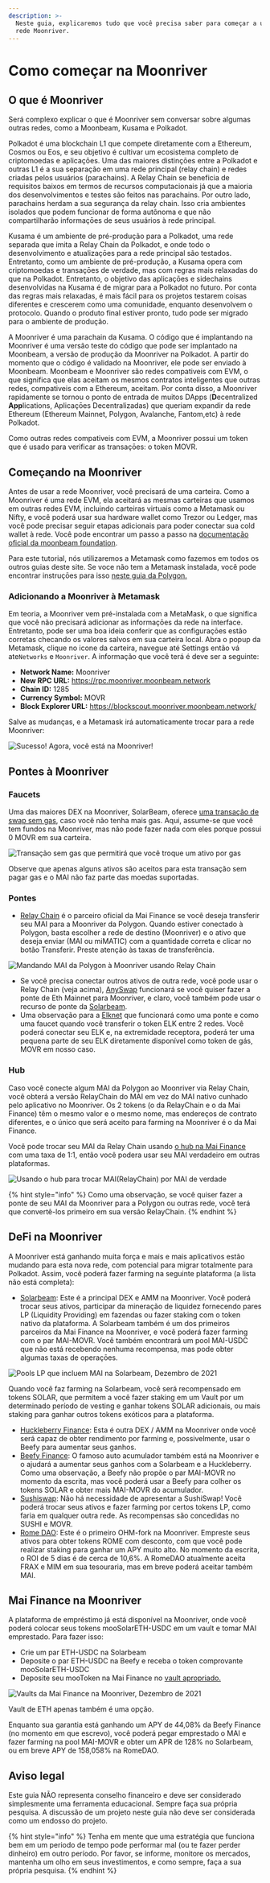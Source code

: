 ```yaml
---
description: >-
  Neste guia, explicaremos tudo que você precisa saber para começar a usar a
  rede Moonriver.
---
```


# Como começar na Moonriver

## O que é Moonriver

Será complexo explicar o que é Moonriver sem conversar sobre algumas outras redes, como a Moonbeam, Kusama e Polkadot.

Polkadot é uma blockchain L1 que compete diretamente com a Ethereum, Cosmos ou Eos, e seu objetivo é cultivar um ecosistema completo de criptomoedas e aplicaçōes. Uma das maiores distinçōes entre a Polkadot e outras L1 é a sua separação em uma rede principal (relay chain) e redes criadas pelos usuários (parachains). A Relay Chain se beneficia de requisitos baixos em termos de recursos computacionais já que a maioria dos desenvolvimentos e testes são feitos nas parachains. Por outro lado, parachains herdam a sua segurança da relay chain. Isso cria ambientes isolados que podem funcionar de forma autônoma e que não compartilharão informaçōes de seus usuários à rede principal.&#x20;

Kusama é um ambiente de pré-produção para a Polkadot, uma rede separada que imita a Relay Chain da Polkadot, e onde todo o desenvolvimento e atualizaçōes para a rede principal são testados. Entretanto, como um ambiente de pré-produção, a Kusama opera com criptomoedas e transaçōes de verdade, mas com regras mais relaxadas do que na Polkadot. Entretanto, o objetivo das aplicaçōes e sidechains desenvolvidas na Kusama é de migrar para a Polkadot no futuro. Por conta das regras mais relaxadas, é mais fácil para os projetos testarem coisas diferentes e crescerem como uma comunidade, enquanto desenvolvem o protocolo. Quando o produto final estiver pronto, tudo pode ser migrado para o ambiente de produção.

A Moonriver é uma parachain da Kusama. O código que é implantando na Moonriver é uma versão teste do código que pode ser implantado na Moonbeam, a versão de produção da Moonriver na Polkadot. A partir do momento que o código é validado na Moonriver, ele pode ser enviado à Moonbeam. Moonbeam e Moonriver são redes compativeis com EVM, o que significa que elas aceitam os mesmos contratos inteligentes que outras redes, compativeis com a Ethereum, aceitam. Por conta disso, a Moonriver rapidamente se tornou o ponto de entrada de muitos DApps (**D**ecentralized **App**lications, Aplicaçōes Decentralizadas) que queriam expandir da rede Ethereum (Ethereum Mainnet, Polygon, Avalanche, Fantom,etc) à rede Polkadot.

Como outras redes compativeis com EVM, a Moonriver possui um token que é usado para verificar as transaçōes: o token MOVR.

## Começando na Moonriver

Antes de usar a rede Moonriver, você precisará de uma carteira. Como a Moonriver é uma rede EVM, ela aceitará as mesmas carteiras que usamos em outras redes EVM, incluindo carteiras virtuais como a Metamask ou Nifty, e você poderá usar sua hardware wallet como Trezor ou Ledger, mas você pode precisar seguir etapas adicionais para poder conectar sua cold wallet à rede. Você pode encontrar um passo a passo na [documentação oficial da moonbeam foundation](https://moonbeam.foundation/tutorials/how-to-create-moonriver-ethereum-address/).

Para este tutorial, nós utilizaremos a Metamask como fazemos em todos os outros guias deste site. Se voce não tem a Metamask instalada, você pode encontrar instruçōes para isso [neste guia da Polygon.](../../polygon-tutorials/how-to-get-started-on-polygon.md)

### Adicionando a Moonriver à Metamask

Em teoria, a Moonriver vem pré-instalada com a MetaMask, o que significa que você não precisará adicionar as informaçōes da rede na interface. Entretanto, pode ser uma boa ideia conferir que as configuraçōes estão corretas checando os valores salvos em sua carteira local. Abra o popup da Metamask, clique no icone da carteira, navegue até Settings então vá ate`Networks` e `Moonriver`. A informação que você terá é deve ser a seguinte:

* **Network Name:** Moonriver
* **New RPC URL:** https://rpc.moonriver.moonbeam.network
* **Chain ID:** 1285
* **Currency Symbol:** MOVR
* **Block Explorer URL:** https://blockscout.moonriver.moonbeam.network/

Salve as mudanças, e a Metamask irá automaticamente trocar para a rede Moonriver:

![Sucesso! Agora, você está na Moonriver!](../../.gitbook/assets/Moonriver-setup-MM.png)

## Pontes à Moonriver

### Faucets

Uma das maiores DEX na Moonriver, SolarBeam, oferece [uma transação de swap sem gas](https://app.solarbeam.io/bridge/gas-swap), caso você não tenha mais gas. Aqui, assume-se que você tem fundos na Moonriver, mas não pode fazer nada com eles porque possui 0 MOVR em sua carteira.

![Transação sem gas que permitirá que você troque um ativo por gas](../../.gitbook/assets/Moonriver-faucet.png)

Observe que apenas alguns ativos são aceitos para esta transação sem pagar gas e o MAI não faz parte das moedas suportadas.

### Pontes

* [Relay Chain](https://app.relaychain.com/transfer#/) é o parceiro oficial da Mai Finance se você deseja transferir seu MAI para a Moonriver da Polygon. Quando estiver conectado à Polygon, basta escolher a rede de destino (Moonriver) e o ativo que deseja enviar (MAI ou miMATIC) com a quantidade correta e clicar no botão Transferir. Preste atenção às taxas de transferência.

![Mandando MAI da Polygon à Moonriver usando Relay Chain](../../.gitbook/assets/Moonriver-relaychain.png)

* Se você precisa conectar outros ativos de outra rede, você pode usar o Relay Chain (veja acima), [AnySwap](https://anyswap.exchange/#/bridge) funcionará se você quiser fazer a ponte de Eth Mainnet para Moonriver, e claro, você também pode usar o recurso de ponte da [Solarbeam](https://app.solarbeam.io/bridge).
* Uma observação para a [Elknet](https://app.elk.finance/#/elknet) que funcionará como uma ponte e como uma faucet quando você transferir o token ELK entre 2 redes. Você poderá conectar seu ELK e, na extremidade receptora, poderá ter uma pequena parte de seu ELK diretamente disponível como token de gás, MOVR em nosso caso.

### Hub

Caso você conecte algum MAI da Polygon ao Moonriver via Relay Chain, você obterá a versão RelayChain do MAI em vez do MAI nativo cunhado pelo aplicativo no Moonriver. Os 2 tokens (o da RelayChain e o da Mai Finance) têm o mesmo valor e o mesmo nome, mas endereços de contrato diferentes, e o único que será aceito para farming na Moonriver é o da Mai Finance.

Você pode trocar seu MAI da Relay Chain usando [o hub na Mai Finance](https://app.mai.finance/hub) com uma taxa de 1:1, então você podera usar seu MAI verdadeiro em outras plataformas.

![Usando o hub para trocar MAI(RelayChain) por MAI de verdade](../../.gitbook/assets/Moonriver-hub.png)

{% hint style="info" %}
Como uma observação, se você quiser fazer a ponte de seu MAI da Moonriver para a Polygon ou outras rede, você terá que convertê-los primeiro em sua versão RelayChain.
{% endhint %}

## DeFi na Moonriver

A Moonriver está ganhando muita força e mais e mais aplicativos estão mudando para esta nova rede, com potencial para migrar totalmente para Polkadot. Assim, você poderá fazer farming na seguinte plataforma (a lista não está completa):

* [Solarbeam](https://app.solarbeam.io): Este é a principal DEX e AMM na Moonriver. Você poderá trocar seus ativos, participar da mineração de liquidez fornecendo pares LP (Liquidity Providing) em fazendas ou fazer staking com o token nativo da plataforma. A Solarbeam também é um dos primeiros parceiros da Mai Finance na Moonriver, e você poderá fazer farming com o par MAI-MOVR. Você também encontrará um pool MAI-USDC que não está recebendo nenhuma recompensa, mas pode obter algumas taxas de operaçōes.

![Pools LP que incluem MAI na Solarbeam, Dezembro de 2021](../../.gitbook/assets/Moonriver-solarbeam.png)

Quando você faz farming na Solarbeam, você será recompensado em tokens SOLAR, que permitem a você fazer staking em um Vault por um determinado período de vesting e ganhar tokens SOLAR adicionais, ou mais staking para ganhar outros tokens exóticos para a plataforma.

* [Huckleberry Finance](https://www.huckleberry.finance/): Esta é outra DEX / AMM na Moonriver onde você será capaz de obter rendimento por farming e, possivelmente, usar o Beefy para aumentar seus ganhos.
* [Beefy Finance](https://app.beefy.finance/#/moonriver): O famoso auto acumulador também está na Moonriver e o ajudará a aumentar seus ganhos com a Solarbeam e a Huckleberry. Como uma observação, a Beefy não propõe o par MAI-MOVR no momento da escrita, mas você poderá usar a Beefy para colher os tokens SOLAR e obter mais MAI-MOVR do acumulador.
* [Sushiswap](https://app.sushi.com/): Não há necessidade de apresentar a SushiSwap! Você poderá trocar seus ativos e fazer farming por certos tokens LP, como faria em qualquer outra rede. As recompensas são concedidas no SUSHI e MOVR.
* [Rome DAO](https://romedao.finance/): Este é o primeiro OHM-fork na Moonriver. Empreste seus ativos para obter tokens ROME com desconto, com que você pode realizar staking para ganhar um APY muito alto. No momento da escrita, o ROI de 5 dias é de cerca de 10,6%. A RomeDAO atualmente aceita FRAX e MIM em sua tesouraria, mas em breve poderá aceitar também MAI.

## Mai Finance na Moonriver

A plataforma de empréstimo já está disponível na Moonriver, onde você poderá colocar seus tokens mooSolarETH-USDC em um vault e tomar MAI emprestado. Para fazer isso:

* Crie um par ETH-USDC na Solarbeam
* Deposite o par ETH-USDC na Beefy e receba o token comprovante mooSolarETH-USDC
* Deposite seu mooToken na Mai Finance no [vault apropriado.](https://app.mai.finance/vaults/create)

![Vaults da Mai Finance na Moonriver, Dezembro de 2021](../../.gitbook/assets/Moonriver-vaults.png)

Vault de ETH apenas também é uma opção.

Enquanto sua garantia está ganhando um APY de 44,08% da Beefy Finance (no momento em que escrevo), você poderá pegar emprestado o MAI e fazer farming na pool MAI-MOVR e obter um APR de 128% no Solarbeam, ou em breve APY de 158,058% na RomeDAO.

## Aviso legal

Este guia NÃO representa conselho financeiro e deve ser considerado simplesmente uma ferramenta educacional. Sempre faça sua própria pesquisa. A discussão de um projeto neste guia não deve ser considerada como um endosso do projeto.

{% hint style="info" %}
Tenha em mente que uma estratégia que funciona bem em um periodo de tempo pode performar mal (ou te fazer perder dinheiro) em outro período. Por favor, se informe, monitore os mercados, mantenha um olho em seus investimentos, e como sempre, faça a sua própria pesquisa.
{% endhint %}
